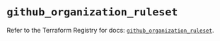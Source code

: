 # `github_organization_ruleset`

Refer to the Terraform Registry for docs: [`github_organization_ruleset`](https://registry.terraform.io/providers/integrations/github/6.7.5/docs/resources/organization_ruleset).
